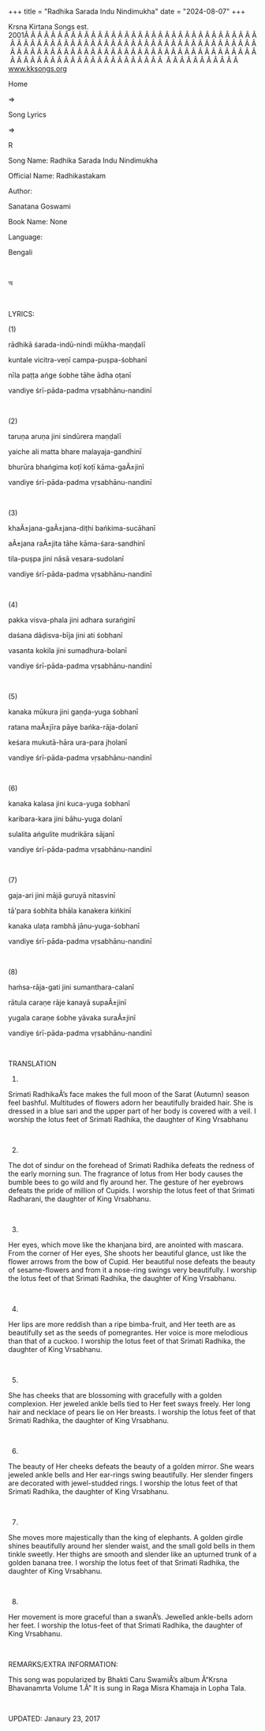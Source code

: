 +++ 
title = "Radhika Sarada Indu Nindimukha"
date = "2024-08-07"
+++

Krsna Kirtana Songs est. 2001Â Â Â Â Â Â Â Â Â Â Â Â Â Â Â Â Â Â Â Â Â Â Â Â Â Â Â Â Â Â Â Â Â Â Â Â Â Â Â Â Â Â Â Â Â Â Â Â Â Â Â Â Â Â Â Â Â Â Â Â Â Â Â Â Â Â Â Â Â Â Â Â Â Â Â Â Â Â Â Â Â Â Â Â Â Â Â Â Â Â Â Â Â Â Â Â Â Â Â Â Â Â Â Â Â Â Â Â Â Â Â Â Â Â Â Â Â Â Â Â Â Â Â Â Â Â Â Â Â Â Â Â  Â Â Â Â Â Â Â Â Â Â Â  
www.kksongs.org








Home
 
⇒
 
Song Lyrics
 
⇒
 
R


Song
Name: Radhika Sarada Indu Nindimukha


Official
Name: Radhikastakam


Author:

Sanatana Goswami


Book
Name: None


Language:

Bengali


 








অ








 


LYRICS:


(1)


rādhikā
śarada-indū-nindi mūkha-maṇḍalī


kuntale
vicitra-veṇī campa-puṣpa-śobhanī


nīla
paṭṭa ańge śobhe tāhe ādha oṭanī


vandiye
śrī-pāda-padma vṛsabhānu-nandinī


 


(2)



taruṇa aruṇa
jini sindūrera maṇḍalī


yaiche ali matta bhare
malayaja-gandhinī


bhurūra bhańgima
koṭī koṭī kāma-gaÃ±jinī


vandiye
śrī-pāda-padma vṛsabhānu-nandinī


 


(3)


khaÃ±jana-gaÃ±jana-diṭhi
bańkima-sucāhanī


aÃ±jana raÃ±jita tāhe
kāma-śara-sandhinī


tila-puṣpa jini
nāsā vesara-sudolanī


vandiye
śrī-pāda-padma vṛsabhānu-nandinī


 


(4)


pakka visva-phala jini
adhara surańginī


daśana
dāḍisva-bīja jini ati śobhanī


vasanta kokila jini
sumadhura-bolanī


vandiye
śrī-pāda-padma vṛsabhānu-nandinī


 


(5)


kanaka mūkura jini
gaṇḍa-yuga śobhanī


ratana maÃ±jīra
pāye bańka-rāja-dolanī


keśara
mukutā-hāra ura-para jholanī


vandiye
śrī-pāda-padma vṛsabhānu-nandinī


 


(6)


kanaka kalasa jini
kuca-yuga śobhanī


karibara-kara jini
bāhu-yuga dolanī


sulalita ańgulite
mudrikāra sājanī


vandiye
śrī-pāda-padma vṛsabhānu-nandinī


 


(7)



gaja-ari jini
mājā guruyā nitasvinī


tā'para śobhita
bhāla kanakera kińkinī


kanaka ulaṭa
rambhā jānu-yuga-śobhanī


vandiye
śrī-pāda-padma vṛsabhānu-nandinī


 


(8)


haḿsa-rāja-gati
jini sumanthara-calanī


rātula caraṇe
rāje kanayā supaÃ±jinī


yugala caraṇe
śobhe yāvaka suraÃ±jinī


vandiye
śrī-pāda-padma vṛsabhānu-nandinī


 


TRANSLATION


1)
Srimati RadhikaÂ’s face makes the full moon of the Sarat (Autumn) season feel
bashful. Multitudes of flowers adorn her beautifully braided hair. She is
dressed in a blue sari and the upper part of her body is covered with a veil. I
worship the lotus feet of Srimati Radhika, the daughter of King Vrsabhanu


 


2)
The dot of sindur on the forehead of Srimati Radhika defeats the redness of the
early morning sun. The fragrance of lotus from Her body causes the bumble bees
to go wild and fly around her. The gesture of her eyebrows defeats the pride of
million of Cupids. I worship the lotus feet of that Srimati Radharani, the
daughter of King Vrsabhanu.


 


3)
Her eyes, which move like the khanjana bird, are anointed with mascara. From
the corner of Her eyes, She shoots her beautiful glance, ust like the flower
arrows from the bow of Cupid. Her beautiful nose defeats the beauty of
sesame-flowers and from it a nose-ring swings very beautifully. I worship the
lotus feet of that Srimati Radhika, the daughter of King Vrsabhanu.


 


4)
Her lips are more reddish than a ripe bimba-fruit, and Her teeth are as
beautifully set as the seeds of pomegrantes. Her voice is more melodious than
that of a cuckoo. I worship the lotus feet of that Srimati Radhika, the
daughter of King Vrsabhanu.


 


5)
She has cheeks that are blossoming with gracefully with a golden complexion.
Her jeweled ankle bells tied to Her feet sways freely. Her long hair and necklace
of pears lie on Her breasts. I worship the lotus feet of that Srimati Radhika,
the daughter of King Vrsabhanu.


 


6)
The beauty of Her cheeks defeats the beauty of a golden mirror. She wears
jeweled ankle bells and Her ear-rings swing beautifully. Her slender fingers
are decorated with jewel-studded rings. I worship the lotus feet of that
Srimati Radhika, the daughter of King Vrsabhanu.


 


7)
She moves more majestically than the king of elephants. A golden girdle shines
beautifully around her slender waist, and the small gold bells in them tinkle
sweetly. Her thighs are smooth and slender like an upturned trunk of a golden
banana tree. I worship the lotus feet of that Srimati Radhika, the daughter of
King Vrsabhanu.


 


8)
Her movement is more graceful than a swanÂ’s. Jewelled ankle-bells adorn her
feet. I worship the lotus-feet of that Srimati Radhika, the daughter of King
Vrsabhanu.


 


REMARKS/EXTRA
INFORMATION:


This
song was popularized by Bhakti Caru SwamiÂ’s album Â“Krsna Bhavanamrta Volume 1.Â”
It is sung in Raga Misra Khamaja in Lopha Tala.


 


UPDATED:
 Janaury 23, 2017